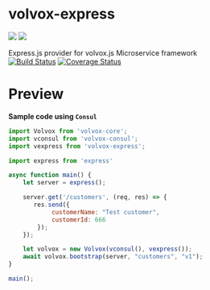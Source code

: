 # volvox-express
![](https://avatars3.githubusercontent.com/u/16361502?v=3&s=200)  ![](http://svgporn.com/logos/express.svg)  

Express.js provider for volvox.js Microservice framework  
[![Build Status](https://travis-ci.org/volvoxjs/volvox-express.svg?branch=master)](https://travis-ci.org/volvoxjs/volvox-express) [![Coverage Status](https://coveralls.io/repos/github/volvoxjs/volvox-express/badge.svg?branch=master)](https://coveralls.io/github/volvoxjs/volvox-express?branch=master)

Preview
==================

**Sample code using `Consul`**

```js
import Volvox from 'volvox-core';
import vconsul from 'volvox-consul';
import vexpress from 'volvox-express';

import express from 'express'

async function main() {
    let server = express();

    server.get('/customers', (req, res) => {
       res.send({
            customerName: "Test customer",
            customerId: 666
        });
    });

    let volvox = new Volvox(vconsul(), vexpress());
    await volvox.bootstrap(server, "customers", "v1");
}

main();
```
